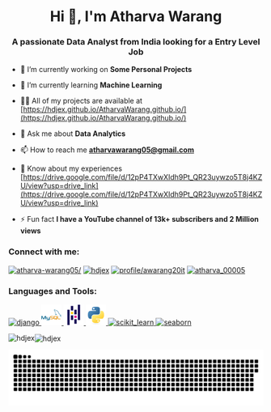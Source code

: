 <h1 align="center">Hi 👋, I'm Atharva Warang</h1>
<h3 align="center">A passionate Data Analyst from India looking for a Entry Level Job</h3>

- 🔭 I’m currently working on **Some Personal Projects**

- 🌱 I’m currently learning **Machine Learning**

- 👨‍💻 All of my projects are available at [https://hdjex.github.io/AtharvaWarang.github.io/](https://hdjex.github.io/AtharvaWarang.github.io/)

- 💬 Ask me about **Data Analytics**

- 📫 How to reach me **atharvawarang05@gmail.com**

- 📄 Know about my experiences [https://drive.google.com/file/d/12pP4TXwXIdh9Pt_QR23uywzo5T8j4KZU/view?usp=drive_link](https://drive.google.com/file/d/12pP4TXwXIdh9Pt_QR23uywzo5T8j4KZU/view?usp=drive_link)

- ⚡ Fun fact **I have a YouTube channel of 13k+ subscribers and 2 Million views**

<h3 align="left">Connect with me:</h3>
<p align="left">
<a href="https://linkedin.com/in/atharva-warang05/" target="blank"><img align="center" src="https://raw.githubusercontent.com/rahuldkjain/github-profile-readme-generator/master/src/images/icons/Social/linked-in-alt.svg" alt="atharva-warang05/" height="30" width="40" /></a>
<a href="https://www.youtube.com/c/hdjex" target="blank"><img align="center" src="https://raw.githubusercontent.com/rahuldkjain/github-profile-readme-generator/master/src/images/icons/Social/youtube.svg" alt="hdjex" height="30" width="40" /></a>
<a href="https://www.hackerrank.com/profile/awarang20it" target="blank"><img align="center" src="https://raw.githubusercontent.com/rahuldkjain/github-profile-readme-generator/master/src/images/icons/Social/hackerrank.svg" alt="profile/awarang20it" height="30" width="40" /></a>
<a href="https://www.leetcode.com/atharva_00005" target="blank"><img align="center" src="https://raw.githubusercontent.com/rahuldkjain/github-profile-readme-generator/master/src/images/icons/Social/leet-code.svg" alt="atharva_00005" height="30" width="40" /></a>
</p>

<h3 align="left">Languages and Tools:</h3>
<p align="left"> <a href="https://www.djangoproject.com/" target="_blank" rel="noreferrer"> <img src="https://cdn.worldvectorlogo.com/logos/django.svg" alt="django" width="40" height="40"/> </a> <a href="https://www.mysql.com/" target="_blank" rel="noreferrer"> <img src="https://raw.githubusercontent.com/devicons/devicon/master/icons/mysql/mysql-original-wordmark.svg" alt="mysql" width="40" height="40"/> </a> <a href="https://pandas.pydata.org/" target="_blank" rel="noreferrer"> <img src="https://raw.githubusercontent.com/devicons/devicon/2ae2a900d2f041da66e950e4d48052658d850630/icons/pandas/pandas-original.svg" alt="pandas" width="40" height="40"/> </a> <a href="https://www.python.org" target="_blank" rel="noreferrer"> <img src="https://raw.githubusercontent.com/devicons/devicon/master/icons/python/python-original.svg" alt="python" width="40" height="40"/> </a> <a href="https://scikit-learn.org/" target="_blank" rel="noreferrer"> <img src="https://upload.wikimedia.org/wikipedia/commons/0/05/Scikit_learn_logo_small.svg" alt="scikit_learn" width="40" height="40"/> </a> <a href="https://seaborn.pydata.org/" target="_blank" rel="noreferrer"> <img src="https://seaborn.pydata.org/_images/logo-mark-lightbg.svg" alt="seaborn" width="40" height="40"/> </a> </p>

<p><img align="left" src="https://github-readme-stats.vercel.app/api/top-langs?username=hdjex&show_icons=true&locale=en&layout=compact" alt="hdjex" /></p>



<p><img align="center" src="https://github-readme-streak-stats.herokuapp.com/?user=hdjex&" alt="hdjex" /></p>

<p align="center">
 <img width="1000" src="github-snake.svg" alt="snake"/>
</p>
